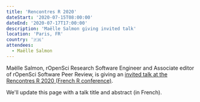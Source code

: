 ```yaml
---
title: 'Rencontres R 2020'
dateStart: '2020-07-15T08:00:00'
dateEnd: '2020-07-17T17:00:00'
description: 'Maëlle Salmon giving invited talk'
location: 'Paris, FR'
country: '🇫🇷'
attendees:
  - Maëlle Salmon
---
```

Maëlle Salmon, rOpenSci Research Software Engineer and Associate editor of rOpenSci Software Peer Review, is giving an [invited talk at the Rencontres R 2020 (French R conference)](https://paris2020.rencontresr.fr/invited/). 

We'll update this page with a talk title and abstract (in French).
